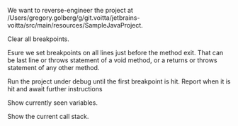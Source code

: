 We want to reverse-engineer the project at /Users/gregory.golberg/g/git.voitta/jetbrains-voitta/src/main/resources/SampleJavaProject.

Clear all breakpoints.

Esure we set breakpoints on all lines just before the method exit. That can be last line or throws statement of a void method, or a returns or throws statement of any other method.

Run the project under debug until the first breakpoint is hit. Report when it is hit and await further instructions

Show currently seen variables.

Show the current call stack.